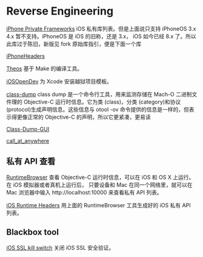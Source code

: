 Reverse Engineering
===================

[iPhone Private Frameworks](https://github.com/Ju2ender/iphone-private-frameworks)
iOS 私有库列表。但是上面说只支持 iPhoneOS 3.x 4.x 暂不支持。iPhoneOS 是 iOS 的旧称，还是 3.x，
iOS 如今已经 8.x 了。所以此库过于陈旧，新版见 fork 原始库指引，便是下面一个库

[iPhoneHeaders](https://github.com/rpetrich/iphoneheaders/)

[Theos](https://github.com/Ju2ender/theos)
基于 Make 的编译工具。

[iOSOpenDev](https://github.com/Ju2ender/iOSOpenDev)
为 Xcode 安装越狱项目模板。

[class-dump](https://github.com/Ju2ender/class-dump)
class dump 是一个命令行工具，用来监测存储在 Mach-O 二进制文件理的 Objective-C 运行时信息。它为类 (class)，分类 (category)和协议 (protocol)生成声明信息。这些信息与 otool -ov 命令提供的信息是一样的，但表示得更像正常的 Objective-C 的声明，所以它更紧凑，更易读

[Class-Dump-GUI](https://github.com/Ju2ender/Class-Dump-GUI)

[call_at_anywhere](https://github.com/Ju2ender/call_at_anywhere)

私有 API 查看
------------

[RuntimeBrowser](https://github.com/Ju2ender/RuntimeBrowser)
查看 Objective-C 运行时信息，可以在 iOS 和 OS X 上运行。在 iOS 模拟器或者真机上运行后，
只要设备和 Mac 在同一个网络里，就可以在 Mac 浏览器中输入 http://localhost:10000 来查看私有
API 列表。

[iOS Runtime Headers](https://github.com/Ju2ender/iOS-Runtime-Headers)
用上面的 RuntimeBrowser 工具生成好的 iOS 私有 API 列表。

Blackbox tool
-------------

[iOS SSL kill switch](https://github.com/Ju2ender/ios-ssl-kill-switch)
关闭 iOS SSL 安全验证。
